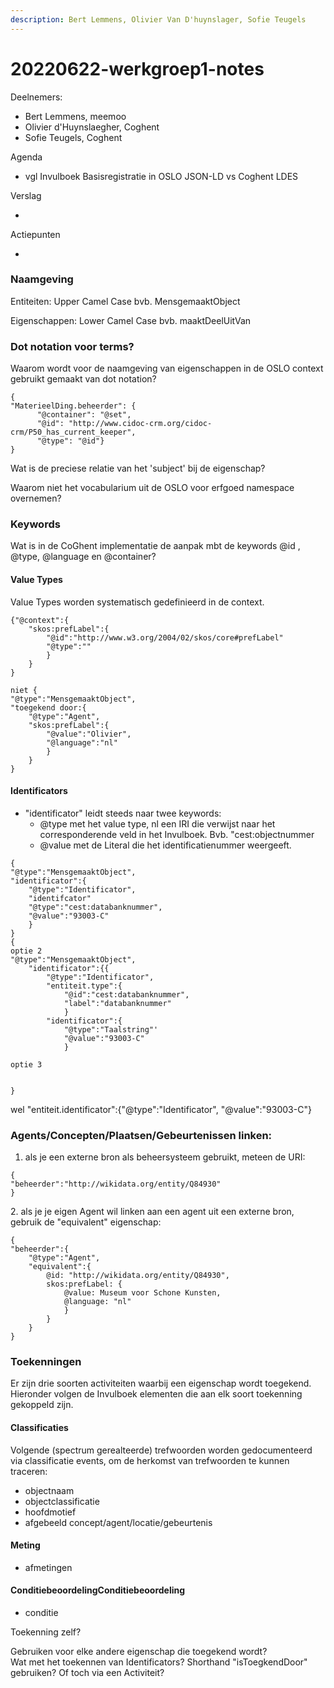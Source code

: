 ```yaml
---
description: Bert Lemmens, Olivier Van D'huynslager, Sofie Teugels
---
```


# 20220622-werkgroep1-notes



Deelnemers:

* Bert Lemmens, meemoo
* Olivier d'Huynslaegher, Coghent
* Sofie Teugels, Coghent

Agenda

* vgl Invulboek Basisregistratie in OSLO JSON-LD vs Coghent LDES

Verslag

*

Actiepunten

*





### Naamgeving

Entiteiten: Upper Camel Case bvb. MensgemaaktObject

Eigenschappen: Lower Camel Case bvb. maaktDeelUitVan

### Dot notation voor terms?

Waarom wordt voor de naamgeving van eigenschappen in de OSLO context gebruikt gemaakt van dot notation?

```
{
"MaterieelDing.beheerder": {
      "@container": "@set",
      "@id": "http://www.cidoc-crm.org/cidoc-crm/P50_has_current_keeper",
      "@type": "@id"}
}      
```

Wat is de preciese relatie van het 'subject' bij de eigenschap?

Waarom niet het vocabularium uit de OSLO voor erfgoed namespace overnemen?

### Keywords

Wat is in de CoGhent implementatie de aanpak mbt de keywords @id ,  @type,  @language en @container?&#x20;

#### Value Types

Value Types worden systematisch gedefinieerd in de context.

```
{"@context":{
    "skos:prefLabel":{
        "@id":"http://www.w3.org/2004/02/skos/core#prefLabel"
        "@type":""
        }
    }
}
```

```
niet {
"@type":"MensgemaaktObject",
"toegekend door:{
    "@type":"Agent", 
    "skos:prefLabel":{
        "@value":"Olivier", 
        "@language":"nl"
        }
    }
}
```



#### Identificators

* "identificator" leidt steeds naar twee keywords:
  * @type met het value type, nl een IRI die verwijst naar het corresponderende veld in het Invulboek. Bvb. "cest:objectnummer
  * @value met de Literal die het identificatienummer weergeeft.

```
{
"@type":"MensgemaaktObject",
"identificator":{
    "@type":"Identificator",
    "identifcator"
    "@type":"cest:databanknummer", 
    "@value":"93003-C"
    }
}
{
optie 2
"@type":"MensgemaaktObject",
    "identificator":{{
        "@type":"Identificator",
        "entiteit.type":{
            "@id":"cest:databanknummer",
            "label":"databanknummer"
            }
        "identificator":{
            "@type":"Taalstring"'
            "@value":"93003-C"
            }

optie 3


}

```

wel "entiteit.identificator":{"@type":"Identificator", "@value":"93003-C"}

### Agents/Concepten/Plaatsen/Gebeurtenissen linken:

1. als je een externe bron als beheersysteem gebruikt, meteen de URI:

```
{
"beheerder":"http://wikidata.org/entity/Q84930"
}
```

2\. als je je eigen Agent wil linken aan een agent uit een externe bron, gebruik de "equivalent" eigenschap:

```
{
"beheerder":{
    "@type":"Agent",
    "equivalent":{
        @id: "http://wikidata.org/entity/Q84930", 
        skos:prefLabel: {
            @value: Museum voor Schone Kunsten,
            @language: "nl"
            }
        }
    }
}
```

### Toekenningen

Er zijn drie soorten activiteiten waarbij een eigenschap wordt toegekend. Hieronder volgen de Invulboek elementen die aan elk soort toekenning gekoppeld zijn.

#### Classificaties

Volgende (spectrum gerealteerde) trefwoorden worden gedocumenteerd via classificatie events, om de herkomst van trefwoorden te kunnen traceren:

* objectnaam&#x20;
* objectclassificatie
* hoofdmotief
* afgebeeld concept/agent/locatie/gebeurtenis

#### Meting

* afmetingen

#### ConditiebeoordelingConditiebeoordeling

* conditie

Toekenning zelf?

Gebruiken voor elke andere eigenschap die toegekend wordt?\
Wat met het toekennen van Identificators? Shorthand "isToegkendDoor" gebruiken? Of toch via een Activiteit?

